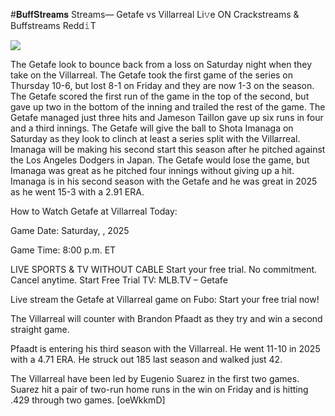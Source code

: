#𝐁𝐮𝐟𝐟𝐒𝐭𝐫𝐞𝐚𝐦𝐬 Streams— Getafe vs Villarreal Li𝚟e ON Crackstreams & Buffstreams Redd𝚒T  
  
  
[![](https://i.imgur.com/qSNzIqt.png)](https://movie.rssnews.media/SQXuBvBS.php)  
  
The Getafe look to bounce back from a loss on Saturday night when they take on the Villarreal. The Getafe took the first game of the series on Thursday 10-6, but lost 8-1 on Friday and they are now 1-3 on the season. The Getafe scored the first run of the game in the top of the second, but gave up two in the bottom of the inning and trailed the rest of the game. The Getafe managed just three hits and Jameson Taillon gave up six runs in four and a third innings. The Getafe will give the ball to Shota Imanaga on Saturday as they look to clinch at least a series split with the Villarreal. Imanaga will be making his second start this season after he pitched against the Los Angeles Dodgers in Japan. The Getafe would lose the game, but Imanaga was great as he pitched four innings without giving up a hit. Imanaga is in his second season with the Getafe and he was great in 2025 as he went 15-3 with a 2.91 ERA.

How to Watch Getafe at Villarreal Today:

Game Date: Saturday, , 2025

Game Time: 8:00 p.m. ET

LIVE SPORTS & TV WITHOUT CABLE
Start your free trial. No commitment. Cancel anytime.
Start Free Trial
TV: MLB.TV – Getafe

Live stream the Getafe at Villarreal game on Fubo: Start your free trial now!

The Villarreal will counter with Brandon Pfaadt as they try and win a second straight game.

Pfaadt is entering his third season with the Villarreal. He went 11-10 in 2025 with a 4.71 ERA. He struck out 185 last season and walked just 42.

The Villarreal have been led by Eugenio Suarez in the first two games. Suarez hit a pair of two-run home runs in the win on Friday and is hitting .429 through two games. [oeWkkmD]